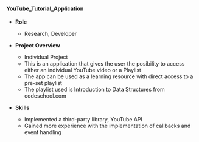 #### YouTube_Tutorial_Application

- **Role**
  * Research, Developer
  
- **Project Overview**
  * Individual Project
  * This is an application that gives the user the posibility to access either an individual YouTube video or a Playlist
  * The app can be used as a learning resource with direct access to a pre-set playlist
  * The playlist used is Introduction to Data Structures from codeschool.com
  
- **Skills**
  * Implemented a third-party library, YouTube API
  * Gained more experience with the implementation of callbacks and event handling 
